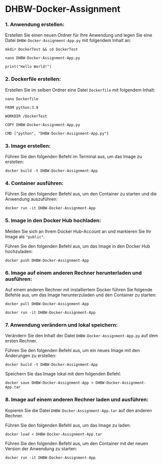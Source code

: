 # DHBW-Docker-Assignment

### 1. Anwendung erstellen:
Erstellen Sie einen neuen Ordner für Ihre Anwendung und legen Sie eine Datei ```DHBW-Docker-Assignment-App.py``` mit folgendem Inhalt an:
```
mkdir DockerTest && cd DockerTest
```
```
nano DHBW-Docker-Assignment-App.py
```
```
print("Hello World!")
```
### 2. Dockerfile erstellen:
Erstellen Sie im selben Ordner eine Datei ```Dockerfile``` mit folgendem Inhalt:

```
nano Dockerfile
```

```
FROM python:3.9

WORKDIR /DockerTest

COPY DHBW-Docker-Assignment-App.py

CMD ["python", "DHBW-Docker-Assignment-App.py"]
```


### 3. Image erstellen:
Führen Sie den folgenden Befehl im Terminal aus, um das Image zu erstellen:

```
docker build -t DHBW-Docker-Assignment-App
```
### 4. Container ausführen:
Führen Sie den folgenden Befehl aus, um den Container zu starten und die Anwendung auszuführen:
```
docker run -it DHBW-Docker-Assignment-App
```
### 5. Image in den Docker Hub hochladen:
Melden Sie sich an Ihrem Docker Hub-Account an und markieren Sie Ihr Image als ```"public"```.

Führen Sie den folgenden Befehl aus, um das Image in den Docker Hub hochzuladen:
```
docker push DHBW-Docker-Assignment-App
```
### 6. Image auf einem anderen Rechner herunterladen und ausführen:

Auf einem anderen Rechner mit installiertem Docker führen Sie folgende Befehle aus, um das Image herunterzuladen und den Container zu starten:
```
docker pull DHBW-Docker-Assignment-App
```
```
docker run -it DHBW-Docker-Assignment-App
```
### 7. Anwendung verändern und lokal speichern:

Verändern Sie den Inhalt der Datei ```DHBW-Docker-Assignment-App.py``` auf dem ersten Rechner.

Führen Sie den folgenden Befehl aus, um ein neues Image mit den Änderungen zu erstellen:
```
docker build -t DHBW-Docker-Assignment-App
```
Speichern Sie das Image lokal mit dem folgenden Befehl:
```
docker save DHBW-Docker-Assignment-App > DHBW-Docker-Assignment-App.tar
```
### 8. Image auf einem anderen Rechner laden und ausführen:

Kopieren Sie die Datei ```DHBW-Docker-Assignment-App.tar``` auf den anderen Rechner.

Führen Sie den folgenden Befehl aus, um das Image zu laden:
```
docker load < DHBW-Docker-Assignment-App.tar
```
Führen Sie den folgenden Befehl aus, um den Container mit der neuen Version der Anwendung zu starten:
```
docker run -it DHBW-Docker-Assignment-App
```
